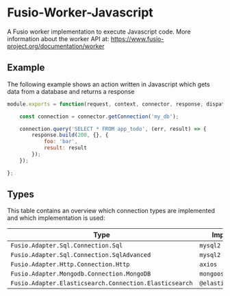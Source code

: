 
# Fusio-Worker-Javascript

A Fusio worker implementation to execute Javascript code.
More information about the worker API at:
https://www.fusio-project.org/documentation/worker

## Example

The following example shows an action written in Javascript which gets data
from a database and returns a response

```javascript
module.exports = function(request, context, connector, response, dispatcher, logger) {

    const connection = connector.getConnection('my_db');

    connection.query('SELECT * FROM app_todo', (err, result) => {
        response.build(200, {}, {
            foo: 'bar',
            result: result
        });
    });

};

```

## Types

This table contains an overview which connection types are implemented
and which implementation is used:

| Type | Implementation |
| ---- | -------------- |
| `Fusio.Adapter.Sql.Connection.Sql` | `mysql2 / pg`
| `Fusio.Adapter.Sql.Connection.SqlAdvanced` | `mysql2 / pg`
| `Fusio.Adapter.Http.Connection.Http` | `axios`
| `Fusio.Adapter.Mongodb.Connection.MongoDB` | `mongoose`
| `Fusio.Adapter.Elasticsearch.Connection.Elasticsearch` | `@elastic/elasticsearch`

